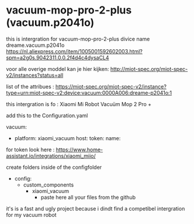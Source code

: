 # vacuum-mop-pro-2-plus (vacuum.p2041o)
this is intergration for  vacuum-mop-pro-2-plus divice name dreame.vacuum.p2041o
 https://nl.aliexpress.com/item/1005001592602003.html?spm=a2g0s.9042311.0.0.2f4d4c4dysaCL4
 

voor alle overige moddel kan je hier kijken: http://miot-spec.org/miot-spec-v2/instances?status=all


list of the attribues : https://miot-spec.org/miot-spec-v2/instance?type=urn:miot-spec-v2:device:vacuum:0000A006:dreame-p2041o:1

this intergration is fo : Xiaomi Mi Robot Vacuüm Mop 2 Pro +
 
add this to the Configuration.yaml

vacuum:
 - platform: xiaomi_vacuum
   host: <local ip of the vacuum>
   token: <api Token>
   name: <naam for the vacuum>

for token look here : https://www.home-assistant.io/integrations/xiaomi_miio/ 


create folders inside of the configfolder 
- config:
  - custom_components
    - xiaomi_vacuum
      - paste here all your files from the github 


it's is a fast and ugly project because i dindt find a competibel intergration for my vacuum  robot 
